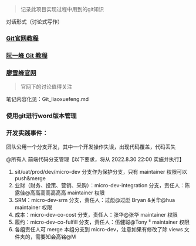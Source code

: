 > 记录此项目实现过程中用到的git知识

对话形式（讨论式写作）
### [Git官网教程](https://git-scm.com/downloads)


### [阮一峰 Git 教程](https://www.bookstack.cn/read/git-tutorial/docs-basic.md)


### [廖雪峰官网](https://www.liaoxuefeng.com)
>官网下的讨论值得关注

笔记内容化见：Git_liaoxuefeng.md
### 使用git进行word版本管理

### 开发实践事件：
团队公用一个分支开发，其中一个开发操作失误，出现代码覆盖，代码丢失

@所有人 前端代码分支管理【以下要求，将从 2022.8.30  22:00 实施并执行】
1. sit/uat/prod/dev/micro-dev 分支作为保护分支，只有 maintainer 权限可以 push&merge
2. 业财（财务、投策、营销、采购）：micro-dev-integration 分支，责任人：陈露佳@高高高高高高高  maintainer 权限
3. SRM：micro-dev-srm 分支，责任人：过彪@过彪 Bryan &关华@hua  maintainer 权限
4. 成本：micro-dev-co-cost 分支，责任人：张华@张华  maintainer 权限
5. 履约：micro-dev-co-fulfill 分支，责任人：伍健聪@Tony ⁵  maintainer 权限
6. 各组责任人可 merge 本组分支到 micro-dev，注意如果有修改了除 views 文件夹的，需要知会高铭@M


